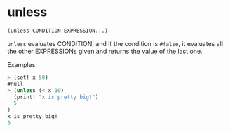 # unless

`(unless CONDITION EXPRESSION...)`

`unless` evaluates CONDITION, and if the condition is `#false`, it
evaluates all the other EXPRESSIONs given and returns the value of the
last one.

Examples:

```lisp
> (set! x 50)
#null
> (unless (< x 10)
  (print! "x is pretty big!")
  5
)
x is pretty big!
5
```
